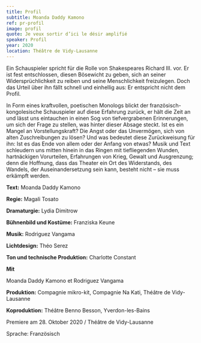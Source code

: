 ```yaml
---
title: Profil
subtitle: Moanda Daddy Kamono
ref: pr-profil
image: profil
quote: Je veux sortir d’ici le désir amplifié 
speaker: Profil
year: 2020
location: Théâtre de Vidy-Lausanne
---
```


Ein Schauspieler spricht für die Rolle von Shakespeares Richard III. vor. Er ist fest entschlossen, diesen Bösewicht zu geben, sich an seiner Widersprüchlichkeit zu reiben und seine Menschlichkeit freizulegen. Doch das Urteil über ihn fällt schnell und einhellig aus: Er entspricht nicht dem Profil.


In Form eines kraftvollen, poetischen Monologs blickt der französisch-kongolesische Schauspieler auf diese Erfahrung zurück, er hält die Zeit an und lässt uns eintauchen in einen Sog von tiefvergrabenen Erinnerungen, um sich der Frage zu stellen, was hinter dieser Absage steckt. Ist es ein Mangel an Vorstellungskraft? Die Angst oder das Unvermögen, sich von alten Zuschreibungen zu lösen? Und was bedeutet diese Zurückweisung für ihn: Ist es das Ende von allem oder der Anfang von etwas? Musik und Text schleudern uns mitten hinein in das Ringen mit tiefliegenden Wunden, hartnäckigen Vorurteilen, Erfahrungen von Krieg, Gewalt und Ausgrenzung; denn die Hoffnung, dass das Theater ein Ort des Widerstands, des Wandels, der Auseinandersetzung sein kann, besteht nicht – sie muss erkämpft werden.

**Text:** Moanda Daddy Kamono

**Regie:** Magali Tosato

**Dramaturgie:** Lydia Dimitrow

**Bühnenbild und Kostüme:** Franziska Keune

**Musik:** Rodriguez Vangama

**Lichtdesign:** Théo Serez

**Ton und technische Produktion:** Charlotte Constant



**Mit**

Moanda Daddy Kamono et Rodriguez Vangama

**Produktion:** Compagnie mikro-kit, Compagnie Na Kati, Théâtre de Vidy-Lausanne

**Koproduktion:** Théâtre Benno Besson, Yverdon-les-Bains 


Premiere am 28. Oktober 2020 / Théâtre de Vidy-Lausanne

Sprache: Französisch
